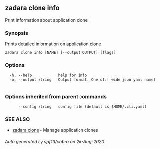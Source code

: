 ## zadara clone info

Print information about application clone

### Synopsis

Prints detailed information on application clone

```
zadara clone info [NAME] [--output OUTPUT] [flags]
```

### Options

```
  -h, --help            help for info
  -o, --output string   Output format. One of:[ wide json yaml name]
                        
```

### Options inherited from parent commands

```
      --config string   config file (default is $HOME/.cli.yaml)
```

### SEE ALSO

* [zadara clone](zadara_clone.md)	 - Manage application clones

###### Auto generated by spf13/cobra on 26-Aug-2020
